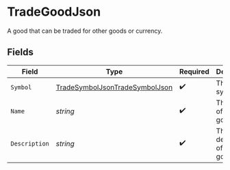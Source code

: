 # TradeGoodJson

A good that can be traded for other goods or currency.


## Fields

| Field                                                                                       | Type                                                                                        | Required                                                                                    | Description                                                                                 |
| ------------------------------------------------------------------------------------------- | ------------------------------------------------------------------------------------------- | ------------------------------------------------------------------------------------------- | ------------------------------------------------------------------------------------------- |
| `Symbol`                                                                                    | [TradeSymbolJsonTradeSymbolJson](../../Models/Components/TradeSymbolJsonTradeSymbolJson.md) | :heavy_check_mark:                                                                          | The good's symbol.                                                                          |
| `Name`                                                                                      | *string*                                                                                    | :heavy_check_mark:                                                                          | The name of the good.                                                                       |
| `Description`                                                                               | *string*                                                                                    | :heavy_check_mark:                                                                          | The description of the good.                                                                |